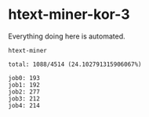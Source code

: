 # htext-miner-kor-3

Everything doing here is automated.

```
htext-miner

total: 1088/4514 (24.102791315906067%)

job0: 193
job1: 192
job2: 277
job3: 212
job4: 214
```